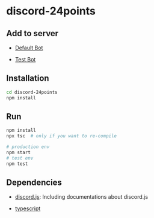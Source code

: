 # discord-24points

## Add to server

- [Default Bot](https://discord.com/oauth2/authorize?client_id=841976700019671040&scope=bot)

- [Test Bot](https://discord.com/oauth2/authorize?client_id=842176070189842442&scope=bot)

## Installation

```sh
cd discord-24points
npm install
```

## Run

```sh
npm install
npx tsc  # only if you want to re-compile

# production env
npm start
# test env
npm test
```

## Dependencies

- [discord.js](https://discord.js.org/#/): Including documentations about discord.js

- [typescript](https://www.typescriptlang.org/download)
